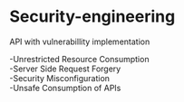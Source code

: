 # Security-engineering
API with vulnerabillity implementation

-Unrestricted Resource Consumption<br>
-Server Side Request Forgery<br>
-Security Misconfiguration<br>
-Unsafe Consumption of APIs
